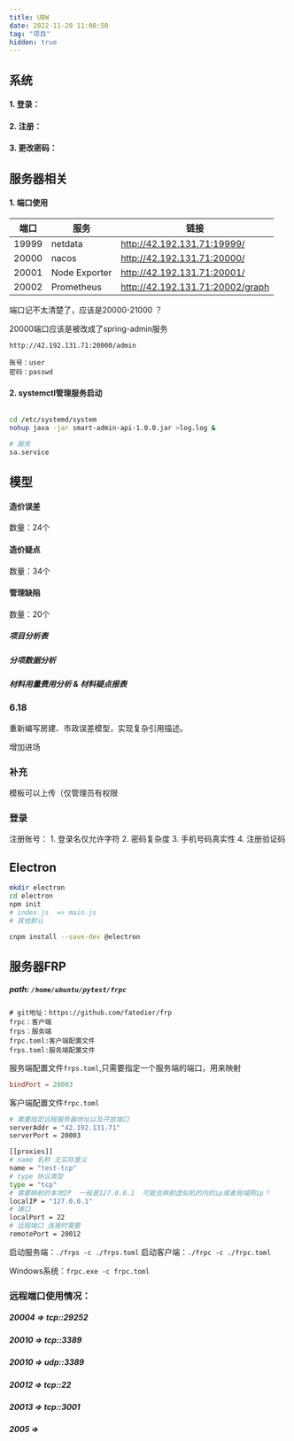 ```yaml
---
title: UBW
date: 2022-11-20 11:00:50
tag: "项目"
hidden: true
---
```

## 系统

#### 1. 登录：

#### 2. 注册：

#### 3. 更改密码：

## 服务器相关

#### 1. 端口使用

|  端口   | 服务  |  链接|
|  ----   | ----  |---- |
| 19999  | netdata | http://42.192.131.71:19999/ |
| 20000  | nacos | http://42.192.131.71:20000/ |
| 20001  | Node Exporter | http://42.192.131.71:20001/ |
| 20002  | Prometheus | http://42.192.131.71:20002/graph |


端口记不太清楚了，应该是20000-21000 ？

20000端口应该是被改成了spring-admin服务

```
http://42.192.131.71:20000/admin

账号：user
密码：passwd
```

#### 2. systemctl管理服务启动

```sh

cd /etc/systemd/system
nohup java -jar smart-admin-api-1.0.0.jar >log.log &

# 服务
sa.service

```



## 模型

#### 造价误差

数量：24个

#### 造价疑点

数量：34个

#### 管理缺陷

数量：20个

##### 项目分析表
##### 分项数据分析
##### 材料用量费用分析 & 材料疑点报表



### 6.18

重新编写房建、市政误差模型，实现复杂引用描述。

增加进场










### 补充

模板可以上传（仅管理员有权限


### 登录

注册账号：
	1. 登录名仅允许字符
	2. 密码复杂度
	3. 手机号码真实性
	4. 注册验证码








## Electron

```sh
mkdir electron
cd electron 
npm init 
# index.js  => main.js
# 其他默认

cnpm install --save-dev @electron
```


## 服务器FRP

##### path: `/home/ubuntu/pytest/frpc`

```
# git地址：https://github.com/fatedier/frp
frpc：客户端
frps：服务端
frpc.toml:客户端配置文件
frps.toml:服务端配置文件
```


服务端配置文件`frps.toml`,只需要指定一个服务端的端口，用来映射

```frps.toml
bindPort = 20003
```

客户端配置文件`frpc.toml`

```sh
# 需要指定远程服务器地址以及开放端口
serverAddr = "42.192.131.71"
serverPort = 20003

[[proxies]]
# name 名称 无实际意义
name = "test-tcp"
# type 协议类型
type = "tcp"
# 需要映射的本地IP  一般是127.0.0.1  可能会映射虚拟机的内的ip或者局域网ip？
localIP = "127.0.0.1"
# 端口 
localPort = 22
# 远程端口 连接时需要
remotePort = 20012
```

启动服务端：`./frps -c ./frps.toml`
启动客户端：`./frpc -c ./frpc.toml`

Windows系统：`frpc.exe -c frpc.toml`

### 远程端口使用情况：

##### 20004 => tcp::29252
##### 20010 => tcp::3389
##### 20010 => udp::3389
##### 20012 => tcp::22
##### 20013 => tcp::3001
##### 2005 => 


